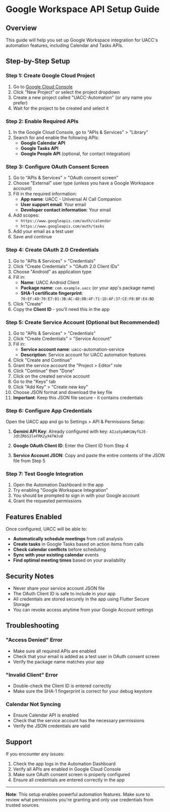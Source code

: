 # Google Workspace API Setup Guide

## Overview
This guide will help you set up Google Workspace integration for UACC's automation features, including Calendar and Tasks APIs.

## Step-by-Step Setup

### Step 1: Create Google Cloud Project

1. Go to [Google Cloud Console](https://console.cloud.google.com/)
2. Click "New Project" or select the project dropdown
3. Create a new project called "UACC-Automation" (or any name you prefer)
4. Wait for the project to be created and select it

### Step 2: Enable Required APIs

1. In the Google Cloud Console, go to "APIs & Services" > "Library"
2. Search for and enable the following APIs:
   - **Google Calendar API**
   - **Google Tasks API** 
   - **Google People API** (optional, for contact integration)

### Step 3: Configure OAuth Consent Screen

1. Go to "APIs & Services" > "OAuth consent screen"
2. Choose "External" user type (unless you have a Google Workspace account)
3. Fill in the required information:
   - **App name**: UACC - Universal AI Call Companion
   - **User support email**: Your email
   - **Developer contact information**: Your email
4. Add scopes:
   - `https://www.googleapis.com/auth/calendar`
   - `https://www.googleapis.com/auth/tasks`
5. Add your email as a test user
6. Save and continue

### Step 4: Create OAuth 2.0 Credentials

1. Go to "APIs & Services" > "Credentials"
2. Click "Create Credentials" > "OAuth 2.0 Client IDs"
3. Choose "Android" as application type
4. Fill in:
   - **Name**: UACC Android Client
   - **Package name**: `com.example.uacc` (or your app's package name)
   - **SHA-1 certificate fingerprint**: `70:EF:49:70:E7:01:3B:AC:4D:DB:4F:71:1D:AF:37:CE:F8:BF:E4:BD`
5. Click "Create"
6. Copy the **Client ID** - you'll need this in the app

### Step 5: Create Service Account (Optional but Recommended)

1. Go to "APIs & Services" > "Credentials"
2. Click "Create Credentials" > "Service Account"
3. Fill in:
   - **Service account name**: uacc-automation-service
   - **Description**: Service account for UACC automation features
4. Click "Create and Continue"
5. Grant the service account the "Project > Editor" role
6. Click "Continue" then "Done"
7. Click on the created service account
8. Go to the "Keys" tab
9. Click "Add Key" > "Create new key"
10. Choose JSON format and download the key file
11. **Important**: Keep this JSON file secure - it contains credentials

### Step 6: Configure App Credentials

Open the UACC app and go to Settings > API & Permissions Setup:

1. **Gemini API Key**: Already configured with key: `AIzaSyAWH1WyfGJE-JdtZRbS2leFRK2yX4TWJu0`

2. **Google OAuth Client ID**: Enter the Client ID from Step 4

3. **Service Account JSON**: Copy and paste the entire contents of the JSON file from Step 5

### Step 7: Test Google Integration

1. Open the Automation Dashboard in the app
2. Try enabling "Google Workspace Integration"
3. You should be prompted to sign in with your Google account
4. Grant the requested permissions

## Features Enabled

Once configured, UACC will be able to:

- **Automatically schedule meetings** from call analysis
- **Create tasks** in Google Tasks based on action items from calls
- **Check calendar conflicts** before scheduling
- **Sync with your existing calendar** events
- **Find optimal meeting times** based on your availability

## Security Notes

- Never share your service account JSON file
- The OAuth Client ID is safe to include in your app
- All credentials are stored securely in the app using Flutter Secure Storage
- You can revoke access anytime from your Google Account settings

## Troubleshooting

### "Access Denied" Error
- Make sure all required APIs are enabled
- Check that your email is added as a test user in OAuth consent screen
- Verify the package name matches your app

### "Invalid Client" Error
- Double-check the Client ID is entered correctly
- Make sure the SHA-1 fingerprint is correct for your debug keystore

### Calendar Not Syncing
- Ensure Calendar API is enabled
- Check that the service account has the necessary permissions
- Verify the JSON credentials are valid

## Support

If you encounter any issues:
1. Check the app logs in the Automation Dashboard
2. Verify all APIs are enabled in Google Cloud Console
3. Make sure OAuth consent screen is properly configured
4. Ensure all credentials are entered correctly in the app

---

**Note**: This setup enables powerful automation features. Make sure to review what permissions you're granting and only use credentials from trusted sources.